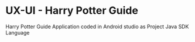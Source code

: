 # UX-UI - Harry Potter Guide

Harry Potter Guide Application coded in Android studio as Project
Java SDK Language
